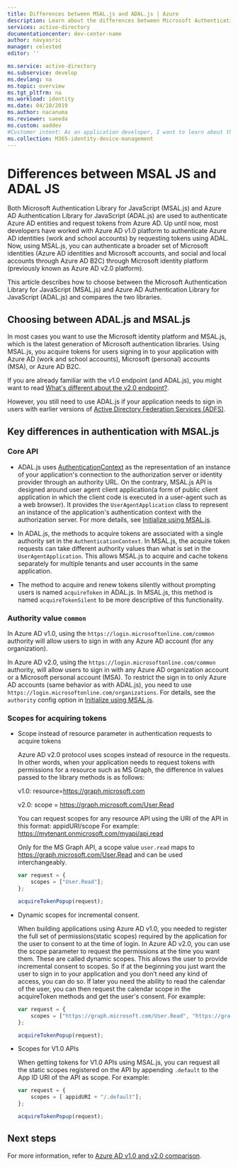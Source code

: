 ```yaml
---
title: Differences between MSAL.js and ADAL.js | Azure
description: Learn about the differences between Microsoft Authentication Library for JavaScript (MSAL.js) and Azure AD Authentication Library for JavaScript (ADAL.js) and how to choose which to use.
services: active-directory
documentationcenter: dev-center-name
author: navyasric
manager: celested
editor: ''

ms.service: active-directory
ms.subservice: develop
ms.devlang: na
ms.topic: overview
ms.tgt_pltfrm: na
ms.workload: identity
ms.date: 04/10/2019
ms.author: nacanuma
ms.reviewer: saeeda
ms.custom: aaddev
#Customer intent: As an application developer, I want to learn about the differences between the ADAL.js and MSAL.js libraries so I can migrate my applications to MSAL.js.
ms.collection: M365-identity-device-management
---
```


# Differences between MSAL JS and ADAL JS

Both Microsoft Authentication Library for JavaScript (MSAL.js) and Azure AD Authentication Library for JavaScript (ADAL.js) are used to authenticate Azure AD entities and request tokens from Azure AD. Up until now, most developers have worked with Azure AD v1.0 platform to authenticate Azure AD identities (work and school accounts) by requesting tokens using ADAL. Now, using MSAL.js, you can authenticate a broader set of Microsoft identities (Azure AD identities and Microsoft accounts, and social and local accounts through Azure AD B2C) through Microsoft identity platform (previously known as Azure AD v2.0 platform).

This article describes how to choose between the Microsoft Authentication Library for JavaScript (MSAL.js) and Azure AD Authentication Library for JavaScript (ADAL.js) and compares the two libraries.

## Choosing between ADAL.js and MSAL.js

In most cases you want to use the Microsoft identity platform and MSAL.js, which is the latest generation of Microsoft authentication libraries. Using MSAL.js, you acquire tokens for users signing in to your application with Azure AD (work and school accounts), Microsoft (personal) accounts (MSA), or Azure AD B2C.

If you are already familiar with the v1.0 endpoint (and ADAL.js), you might want to read [What's different about the v2.0 endpoint?](active-directory-v2-compare.md).

However, you still need to use ADAL.js if your application needs to sign in users with earlier versions of [Active Directory Federation Services (ADFS)](/windows-server/identity/active-directory-federation-services).

## Key differences in authentication with MSAL.js

### Core API

* ADAL.js uses [AuthenticationContext](https://github.com/AzureAD/azure-activedirectory-library-for-js/wiki/Config-authentication-context#authenticationcontext) as the representation of an instance of your application's connection to the authorization server or identity provider through an authority URL. On the contrary, MSAL.js API is designed around user agent client application(a form of public client application in which the client code is executed in a user-agent such as a web browser). It provides the `UserAgentApplication` class to represent an instance of the application's authentication context with the authorization server. For more details, see [Initialize using MSAL.js](msal-js-initializing-client-applications.md).

* In ADAL.js, the methods to acquire tokens are associated with a single authority set in the `AuthenticationContext`. In MSAL.js, the acquire token requests can take different authority values than what is set in the `UserAgentApplication`. This allows MSAL.js to acquire and cache tokens separately for multiple tenants and user accounts in the same application.

* The method to acquire and renew tokens silently without prompting users is named `acquireToken` in ADAL.js. In MSAL.js, this method is named `acquireTokenSilent` to be more descriptive of this functionality.

### Authority value `common`

In Azure AD v1.0, using the `https://login.microsoftonline.com/common` authority will allow users to sign in with any Azure AD account (for any organization).

In Azure AD v2.0, using the `https://login.microsoftonline.com/common` authority, will allow users to sign in with any Azure AD organization account or a Microsoft personal account (MSA). To restrict the sign in to only Azure AD accounts (same behavior as with ADAL.js), you need to use `https://login.microsoftonline.com/organizations`. For details, see the `authority` config option in [Initialize using MSAL.js](msal-js-initializing-client-applications.md).

### Scopes for acquiring tokens
* Scope instead of resource parameter in authentication requests to acquire tokens

    Azure AD v2.0 protocol uses scopes instead of resource in the requests. In other words, when your application needs to request tokens with permissions for a resource such as MS Graph, the difference in values passed to the library methods is as follows:

    v1.0: resource=https://graph.microsoft.com

    v2.0: scope = https://graph.microsoft.com/User.Read

    You can request scopes for any resource API using the URI of the API in this format: appidURI/scope For example: https://mytenant.onmicrosoft.com/myapi/api.read

    Only for the MS Graph API, a scope value `user.read` maps to https://graph.microsoft.com/User.Read and can be used interchangeably.

    ```javascript
    var request = {
        scopes = ["User.Read"];
    };

    acquireTokenPopup(request);   
    ```

* Dynamic scopes for incremental consent.

    When building applications using Azure AD v1.0, you needed to register the full set of permissions(static scopes) required by the application for the user to consent to at the time of login. In Azure AD v2.0, you can use the scope parameter to request the permissions at the time you want them. These are called dynamic scopes. This allows the user to provide incremental consent to scopes. So if at the beginning you just want the user to sign in to your application and you don’t need any kind of access, you can do so. If later you need the ability to read the calendar of the user, you can then request the calendar scope in the acquireToken methods and get the user's consent. For example:

    ```javascript
    var request = {
        scopes = ["https://graph.microsoft.com/User.Read", "https://graph.microsoft.com/Calendar.Read"];
    };

    acquireTokenPopup(request);   
    ```

* Scopes for V1.0 APIs

    When getting tokens for V1.0 APIs using MSAL.js, you can request all the static scopes registered on the API by appending `.default` to the App ID URI of the API as scope. For example:

    ```javascript
    var request = {
        scopes = [ appidURI + "/.default"];
    };

    acquireTokenPopup(request);
    ```

## Next steps
For more information, refer to [Azure AD v1.0 and v2.0 comparison](active-directory-v2-compare.md).
